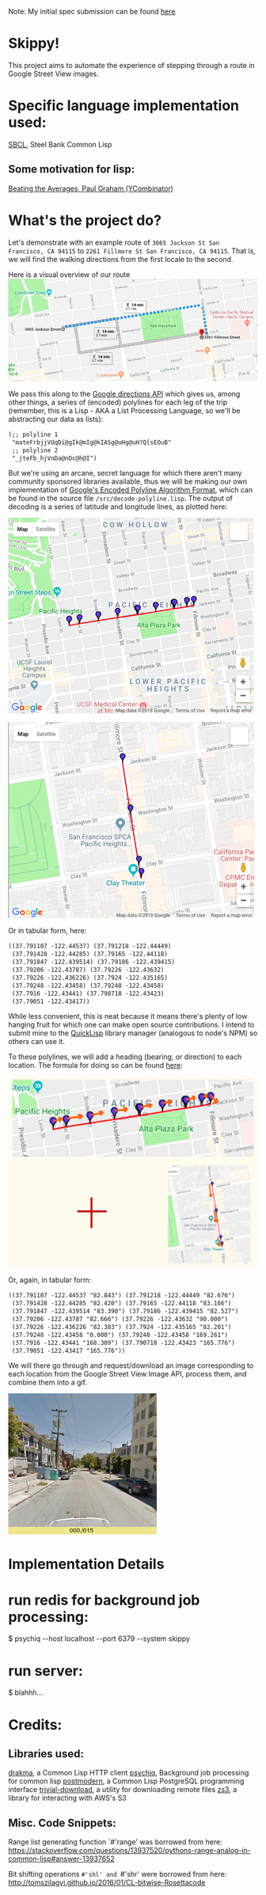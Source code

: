 Note: My initial spec submission can be found [here](https://github.com/suterr252/skippy/blob/master/submitted.txt)

# Skippy!


This project aims to automate the experience of stepping through a route in Google Street View images.

# Specific language implementation used:
[SBCL](http://www.sbcl.org/), Steel Bank Common Lisp

## Some motivation for lisp:
[Beating the Averages, Paul Graham (YCombinator)](http://www.paulgraham.com/avg.html)


# What's the project do?

Let's demonstrate with an example route of `3065 Jackson St San Francisco, CA 94115` to `2261 Fillmore St San Francisco, CA 94115`. That is, we will find the walking directions from the first locale to the second.


Here is a visual overview of our route
![Route Overview](https://github.com/suterr252/skippy/blob/master/img/walking-route.png)

We pass this along to the [Google directions API](https://developers.google.com/maps/documentation/directions/) which gives us, among other things, a series of (encoded) polylines for each leg of the trip (remember, this is a Lisp - AKA a List Processing Language, so we'll be abstracting our data as lists):

``` common-lisp
(;; polyline 1
 "mateFrbjjVUqDi@gIk@mIg@kIASg@uHg@uH?Q[sEOuB"
 ;; polyline 2
 "_jteFb_hjVnDa@nDc@h@I")
```

But we're using an arcane, secret language for which there aren't many community sponsored libraries available, thus we will be making our own implementation of [Google's Encoded Polyline Algorithm Format](https://developers.google.com/maps/documentation/utilities/polylinealgorithm), which can be found in the source file `/src/decode-polyline.lisp`. The output of decoding is a series of latitude and longitude lines, as plotted here:


![First Polyline](https://github.com/suterr252/skippy/blob/master/img/polyline1.png)


![Second Polyline](https://github.com/suterr252/skippy/blob/master/img/polyline2.png)



Or in tabular form, here:
``` common-lisp1
((37.791107 -122.44537) (37.791218 -122.44449)
 (37.791428 -122.44285) (37.79165 -122.44118)
 (37.791847 -122.439514) (37.79186 -122.439415)
 (37.79206 -122.43787) (37.79226 -122.43632)
 (37.79226 -122.436226) (37.7924 -122.435165)
 (37.79248 -122.43458) (37.79248 -122.43458)
 (37.7916 -122.43441) (37.790718 -122.43423)
 (37.79051 -122.43417))
```


While less convenient, this is neat because it means there's plenty of low hanging fruit for which one can make open source contributions. I intend to submit mine to the [QuickLisp](https://www.quicklisp.org/beta/) library manager (analogous to node's NPM) so others can use it.



To these polylines, we will add a heading (bearing, or direction) to each location. The formula for doing so can be found [here](https://stackoverflow.com/questions/3932502/calculate-angle-between-two-latitude-longitude-points#answer-18738281):

![Vector Components](https://github.com/suterr252/skippy/blob/master/img/directions-added.jpg)

Or, again, in tabular form:
``` common-lisp
((37.791107 -122.44537 "82.843") (37.791218 -122.44449 "82.676")
 (37.791428 -122.44285 "82.420") (37.79165 -122.44118 "83.166")
 (37.791847 -122.439514 "83.390") (37.79186 -122.439415 "82.527")
 (37.79206 -122.43787 "82.666") (37.79226 -122.43632 "90.000")
 (37.79226 -122.436226 "82.383") (37.7924 -122.435165 "82.201")
 (37.79248 -122.43458 "0.000") (37.79248 -122.43458 "169.261")
 (37.7916 -122.43441 "168.309") (37.790718 -122.43423 "165.776")
 (37.79051 -122.43417 "165.776"))
```



We will there go through and request/download an image corresponding to each location from the Google Street View Image API, process them, and combine them into a gif.


![Final GIF](https://github.com/suterr252/skippy/blob/master/img/3065JacksonStSanFranciscoCA94115to2261FillmoreStSanFranciscoCA94115.gif)


# Implementation Details

# run redis for background job processing:
$ psychiq --host localhost --port 6379 --system skippy

# run server:
$ blahhh...




# Credits:

## Libraries used:

[drakma](https://github.com/edicl/drakma), a Common Lisp HTTP client
[psychiq](https://github.com/fukamachi/psychiq), Background job processing for common lisp
[postmodern](https://github.com/marijnh/Postmodern), a Common Lisp PostgreSQL programming interface
[trivial-download](https://github.com/eudoxia0/trivial-download), a utility for downloading remote files
[zs3](https://github.com/xach/zs3), a library for interacting with AWS's S3


## Misc. Code Snippets:

Range list generating function `#'range' was borrowed from here:
https://stackoverflow.com/questions/13937520/pythons-range-analog-in-common-lisp#answer-13937652

Bit shifting operations `#'shl' and `#'shr' were borrowed from here:
http://tomszilagyi.github.io/2016/01/CL-bitwise-Rosettacode
